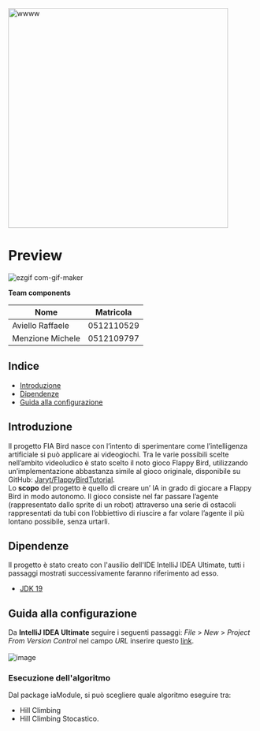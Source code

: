 <img width="446" alt="wwww" src="https://user-images.githubusercontent.com/16355437/215770847-444d35d2-402f-437c-bc3f-afe88cb961d7.png">

# Preview

![ezgif com-gif-maker](https://user-images.githubusercontent.com/16355437/216096523-34e72180-1b26-4527-8ccf-cd299a959f8b.gif)




**Team components**


|Nome|Matricola|
|----|---------|
| Aviello Raffaele | 0512110529 |
| Menzione Michele | 0512109797 |

## Indice
- [Introduzione](#introduzione)
- [Dipendenze](#dipendenze)
- [Guida alla configurazione](#guida-alla-configurazione)


## Introduzione
Il progetto FIA Bird nasce con l’intento di sperimentare come l’intelligenza artificiale si può applicare ai videogiochi. Tra le varie possibili scelte nell’ambito videoludico è stato scelto il noto gioco Flappy Bird, utilizzando un’implementazione abbastanza simile al gioco originale, disponibile su GitHub: [Jaryt/FlappyBirdTutorial](https://github.com/Jaryt/FlappyBirdTutorial).<br>
Lo **scopo** del progetto è quello di creare un’ IA in grado di giocare a Flappy Bird in modo autonomo.
Il gioco consiste nel far passare l’agente (rappresentato dallo sprite di un robot) attraverso una serie di ostacoli rappresentati da tubi con l’obbiettivo di riuscire a far volare l’agente il più lontano possibile, senza urtarli.

## Dipendenze
Il progetto è stato creato con l'ausilio dell'IDE IntelliJ IDEA Ultimate, tutti i passaggi mostrati successivamente faranno riferimento ad esso.

- [JDK 19](https://www.oracle.com/java/technologies/downloads/#java19 "JDK 19")

## Guida alla configurazione
Da **IntelliJ IDEA Ultimate** seguire i seguenti passaggi: *File* > *New* > *Project From Version Control* nel campo *URL* inserire questo [link](https://github.com/raffaeleav/progetto-fia-fia-bird).<br>
<br>
![image](https://user-images.githubusercontent.com/16355437/215322368-34426ef0-d153-4296-a851-926bfdfed0c0.png)
<br>
### Esecuzione dell'algoritmo
Dal package iaModule, si può scegliere quale algoritmo eseguire tra:
- Hill Climbing 
- Hill Climbing Stocastico.










